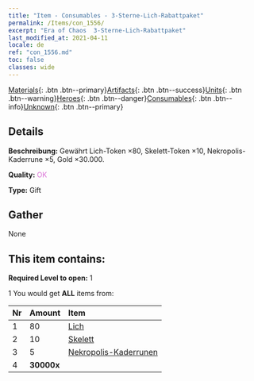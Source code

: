 ```yaml
---
title: "Item - Consumables - 3-Sterne-Lich-Rabattpaket"
permalink: /Items/con_1556/
excerpt: "Era of Chaos  3-Sterne-Lich-Rabattpaket"
last_modified_at: 2021-04-11
locale: de
ref: "con_1556.md"
toc: false
classes: wide
---
```

 [Materials](/de/Items/){: .btn .btn--primary}[Artifacts](/de/Items/Artifacts/){: .btn .btn--success}[Units](/de/Items/Units/){: .btn .btn--warning}[Heroes](/de/Items/Heroes/){: .btn .btn--danger}[Consumables](/de/Items/Consumables/){: .btn .btn--info}[Unknown](/de/Items/Unknown/){: .btn .btn--primary}

## Details
 **Beschreibung:** Gewährt Lich-Token ×80, Skelett-Token ×10, Nekropolis-Kaderrune ×5, Gold ×30.000.

 **Quality:** <span style="color: #DA70D6">OK</span>

 **Type:** Gift

## Gather

  None

## This item contains:

 **Required Level to open:** 1

 1 You would get **ALL** items  from:

  | Nr | Amount |     Item    |
  |:---|:-------|:------------|
  | 1 | 80 | [Lich](/de/Items/unt_212/) | 
  | 2 | 10 | [Skelett](/de/Items/unt_208/) | 
  | 3 | 5 | [Nekropolis-Kaderrunen](/de/Items/con_755/) | 
  | 4 |  **30000x** | <i class="fas fa-coins"/> |  | 
